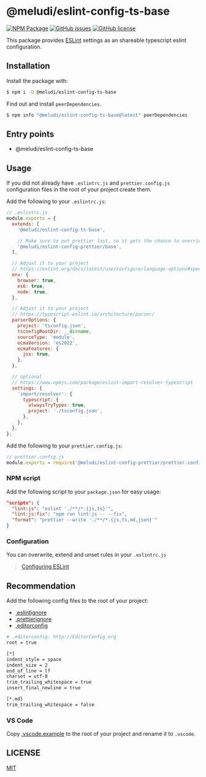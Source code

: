 # @meludi/eslint-config-ts-base

[![NPM Package][eslint-config-ts-base-npm-badge]][eslint-config-ts-base-npm-link]
[![GitHub issues][eslint-config-ts-base-issues-badge]][eslint-config-ts-base-issues-link]
[![GitHub license][eslint-config-license-badge]][eslint-config-license-link]

This package provides [ESLint](https://eslint.org/) settings as an shareable typescript eslint configuration.

## Installation

Install the package with:

```sh
$ npm i -D @meludi/eslint-config-ts-base

```

Find out and install `peerDependencies`.

```sh
$ npm info "@meludi/eslint-config-ts-base@latest" peerDependencies
```

## Entry points

- @meludi/eslint-config-ts-base

## Usage

If you did not already have `.eslintrc.js` and `prettier.config.js` configuration files in the root of your project create them.

Add the following to your `.eslintrc.js`:

```js
// .eslintrc.js
module.exports = {
  extends: [
    '@meludi/eslint-config-ts-base',

    // Make sure to put prettier last, so it gets the chance to override other configs.
    '@meludi/eslint-config-prettier/base',
  ],

  // Adjust it to your project
  // https://eslint.org/docs/latest/use/configure/language-options#specifying-environments
  env: {
    browser: true,
    es6: true,
    node: true,
  },

  // Adjust it to your project
  // https://typescript-eslint.io/architecture/parser/
  parserOptions: {
    project: 'tsconfig.json',
    tsconfigRootDir: __dirname,
    sourceType: 'module',
    ecmaVersion: 'es2022',
    ecmaFeatures: {
      jsx: true,
    },
  },

  // optional
  // https://www.npmjs.com/package/eslint-import-resolver-typescript
  settings: {
    'import/resolver': {
      typescript: {
        alwaysTryTypes: true,
        project: './tsconfig.json',
      },
    },
  },
};
```

Add the following to your `prettier.config.js`:

```js
// prettier.config.js
module.exports = require('@meludi/eslint-config-prettier/prettier.config');
```

### NPM script

Add the following script to your `package.json` for easy usage:

```json
"scripts": {
  "lint:js": "eslint './**/*.{js,ts}'",
  "lint:js:fix": "npm run lint:js -- --fix",
  "format": "prettier --write './**/*.{js,ts,md,json}'"
}
```

### Configuration

You can overwrite, extend and unset rules in your `.eslintrc.js`

> [Configuring ESLint](https://eslint.org/docs/user-guide/configuring)

## Recommendation

Add the following config files to the root of your project:

- [.eslintignore](https://eslint.org/docs/latest/use/configure/ignore)
- [.prettierignore](https://prettier.io/docs/en/ignore.html)
- [.editorconfig](https://editorconfig.org/)

```sh
# .editorconfig: http://EditorConfig.org
root = true

[*]
indent_style = space
indent_size = 2
end_of_line = lf
charset = utf-8
trim_trailing_whitespace = true
insert_final_newline = true

[*.md]
trim_trailing_whitespace = false
```

### VS Code

Copy [.vscode.example](https://github.com/meludi/eslint-config/tree/master/packages/eslint-config-ts-base/.vscode.example) to the root of your project and rename it to `.vscode`.

## LICENSE

[MIT](LICENSE)

[eslint-config-license-badge]: https://img.shields.io/github/license/meludi/eslint-config
[eslint-config-license-link]: https://github.com/meludi/eslint-config/blob/main/LICENSE
[eslint-config-ts-base-npm-badge]: https://img.shields.io/npm/v/@meludi/eslint-config-ts-base.svg
[eslint-config-ts-base-npm-link]: https://www.npmjs.com/package/@meludi/eslint-config-ts-base
[eslint-config-ts-base-issues-badge]: https://img.shields.io/github/issues/meludi/stylelint-config/package:%20eslint-config-ts-base?label=issues
[eslint-config-ts-base-issues-link]: https://github.com/meludi/stylelint-config/issues?q=is%3Aopen+is%3Aissue+label%3A%22package%3A+eslint-config-ts-base%22
